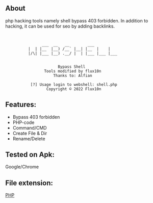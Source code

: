 ## About
php hacking tools namely shell bypass 403 forbidden. In addition to hacking, it can be used for seo by adding backlinks.
```

                
                ___  __   __        ___           
          |  | |__  |__) /__` |__| |__  |    |    
          |/\| |___ |__) .__/ |  | |___ |___ |___ 
                                       
             
                       Bypass Shell
                 Tools modified by flux10n
                     Thanks to: Alfian

           [?] Usage login to webshell: shell.php 
                  Copyright © 2022 Flux10n

```

## Features:
* Bypass 403 forbidden
* PHP-code
* Command/CMD
* Create File & Dir
* Rename/Delete

## Tested on Apk:
Google/Chrome

## File extension:
[PHP](https://github.com/php)
